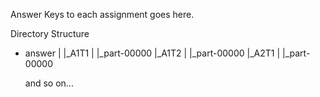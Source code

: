 Answer Keys to each assignment goes here.

Directory Structure

- answer
  |
  |_A1T1
  | |_part-00000
  |_A1T2
  | |_part-00000
  |_A2T1
  | |_part-00000

  and so on...
